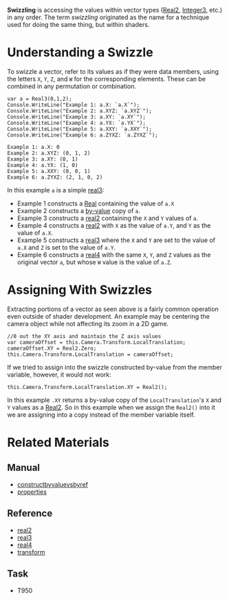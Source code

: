 **Swizzling** is accessing the values within vector types ([Real2](../../../code_reference/nada_base_types/real2.md), [Integer3](../../../code_reference/nada_base_types/integer3.md), etc.) in any order. The term *swizzling* originated as the name for a technique used for doing the same thing, but within shaders.

 # Understanding a Swizzle
To swizzle a vector, refer to its values as if they were data members, using the letters `X`, `Y`, `Z`, and `W` for the corresponding elements. These can be combined in any permutation or combination.

```TS:Simple Swizzle
var a = Real3(0,1,2);
Console.WriteLine("Example 1: a.X: `a.X`");
Console.WriteLine("Example 2: a.XYZ: `a.XYZ`");
Console.WriteLine("Example 3: a.XY: `a.XY`");
Console.WriteLine("Example 4: a.YX: `a.YX`");
Console.WriteLine("Example 5: a.XXY: `a.XXY`");
Console.WriteLine("Example 6: a.ZYXZ: `a.ZYXZ`");
```
```name=Console Output
Example 1: a.X: 0
Example 2: a.XYZ: (0, 1, 2)
Example 3: a.XY: (0, 1)
Example 4: a.YX: (1, 0)
Example 5: a.XXY: (0, 0, 1)
Example 6: a.ZYXZ: (2, 1, 0, 2)
```

In this example `a` is a simple [real3](../../../code_reference/nada_base_types/real3.md):

- Example 1 constructs a [Real](../../../code_reference/nada_base_types/real.md) containing the value of `a.X`
- Example 2 constructs a [by-value](constructbyvaluevsbyref.md) copy of `a`.
- Example 3 constructs a [real2](../../../code_reference/nada_base_types/real2.md) containing the `X` and `Y` values of `a`. 
- Example 4 constructs a [real2](../../../code_reference/nada_base_types/real2.md) with `X` as the value of `a.Y`, and `Y` as the value of `a.X`.
- Example 5 constructs a [real3](../../../code_reference/nada_base_types/real3.md) where the `X` and `Y` are set to the value of `a.X` and `Z` is set to the value of `a.Y`.
- Example 6 constructs a [real4](../../../code_reference/nada_base_types/real4.md) with the same `X`, `Y`, and `Z` values as the original vector `a`, but whose `W` value is the value of `a.Z`.

 # Assigning With Swizzles
Extracting portions of a vector as seen above is a fairly common operation even outside of shader development. An example may be centering the camera object while not affecting its zoom in a 2D game.

```TS:XY Assignment Without Swizzle
//0 out the XY axis and maintain the Z axis values
var cameraOffset = this.Camera.Transform.LocalTranslation;
cameraOffset.XY = Real2.Zero;
this.Camera.Transform.LocalTranslation = cameraOffset;
```
If we tried to assign into the swizzle constructed by-value from the member variable, however, it would not work:

```TS:Direct Assignment Into Member Swizzle, counterexample
this.Camera.Transform.LocalTranslation.XY = Real2();
```

In this example `.XY` returns a by-value copy of the `LocalTranslation`'s `X` and `Y` values as a [Real2](../../../code_reference/nada_base_types/real2.md). So in this example when we assign the `Real2()` into it we are assigning into a copy instead of the member variable itself.

 # Related Materials
 ## Manual
- [constructbyvaluevsbyref](constructbyvaluevsbyref.md)
- [properties](properties.md)

 ## Reference
- [real2](../../../code_reference/nada_base_types/real2.md)
- [real3](../../../code_reference/nada_base_types/real3.md)
- [real4](../../../code_reference/nada_base_types/real4.md)
- [transform](../../../code_reference/class_reference/transform.md)

 ## Task
- T950 

 